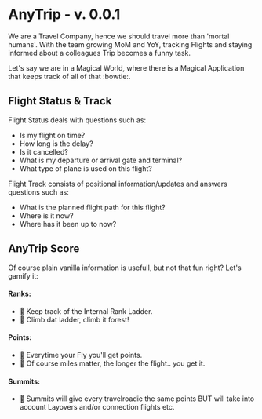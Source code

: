 # AnyTrip - v. 0.0.1

We are a Travel Company, hence we should travel more than 'mortal humans'. With the team growing MoM and YoY, tracking Flights and staying informed about a colleagues Trip becomes a funny task.

Let's say we are in a Magical World, where there is a Magical Application that keeps track of all of that :bowtie:.

## Flight Status & Track

Flight Status deals with questions such as:

- Is my flight on time?
- How long is the delay?
- Is it cancelled?
- What is my departure or arrival gate and terminal?
- What type of plane is used on this flight?

Flight Track consists of positional information/updates and answers questions such as:

- What is the planned flight path for this flight?
- Where is it now?
- Where has it been up to now?


## AnyTrip Score

Of course plain vanilla information is usefull, but not that fun right? Let's gamify it:

#### Ranks: 
- :facepunch: Keep track of the Internal Rank Ladder.
- :facepunch: Climb dat ladder, climb it forest!

#### Points: 
- :facepunch: Everytime your Fly you'll get points.
- :facepunch: Of course miles matter, the longer the flight.. you get it.

#### Summits:
- :facepunch: Summits will give every travelroadie the same points BUT will take into account Layovers and/or connection flights etc.
